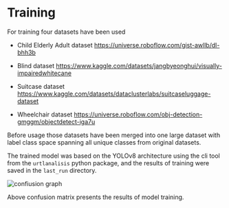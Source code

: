 # Training

For training four datasets have been used

- Child Elderly Adult dataset
    https://universe.roboflow.com/gist-awllb/dl-bhh3b

- Blind dataset
    https://www.kaggle.com/datasets/jangbyeonghui/visually-impairedwhitecane

- Suitcase dataset
    https://www.kaggle.com/datasets/dataclusterlabs/suitcaseluggage-dataset

- Wheelchair dataset
    https://universe.roboflow.com/obj-detection-gmggm/objectdetect-iga7u  

Before usage those datasets have been merged into one large dataset with
label class space spanning all unique classes from original datasets.


The trained model was based on the YOLOv8 architecture using the cli tool
from the `urtlanalisis` python package, and the results of training were saved in 
the `last_run` directory.


![confiusion graph](./last_run/confusion/matrix_notmalized.png "Confusion graph of trained model")

Above confusion matrix presents the results of model training.

